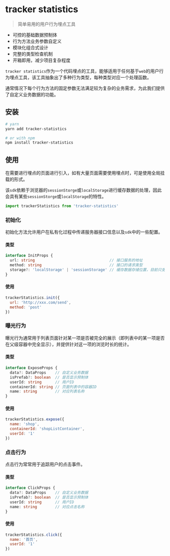 # tracker statistics

> 简单易用的用户行为埋点工具

- 可控的基础数据预制体
- 行为方法业务参数自定义
- 模块化组合式设计
- 完整的类型检查机制
- 开箱即用，减少项目复杂程度

`tracker statistics`作为一个代码埋点的工具，能够适用于任何基于`web`的用户行为埋点工具，该工具抽象出了多种行为类型，每种类型对应一个处理函数。

通常情况下每个行为方法的固定参数无法满足较为复杂的业务需求，为此我们提供了自定义业务数据的功能。

## 安装

```bash
# yarn
yarn add tracker-statistics

# or with npm
npm install tracker-statistics
```

## 使用

在需要进行埋点的页面进行引入，如有大量页面需要使用埋点时，可是使用全局挂载的形式。

该`sdk`依赖于浏览器的`sessionStorge`或`localStorage`进行缓存数据的处理，因此会具有某些`sessionStorge`或`localStorage`的特性。

```javascript
import trackerStatistics from 'tracker-statistics'
```

### 初始化

初始化方法允许用户在私有化过程中传递服务器接口信息以及`sdk`中的一些配置。

#### 类型

```typescript
interface InitProps {
  url: string                                 // 接口服务的地址
  method: string                              // 接口的请求类型
  storage?: 'localStorage' | 'sessionStorage' // 缓存数据存储位置，目前只支持 sessionStorage
}
```

#### 使用

```javascript
trackerStatistics.init({
  url: 'http://xxx.com/send',
  method: 'post'
})
```

### 曝光行为

曝光行为通常用于列表页面针对某一项是否被完全的展示（即列表中的某一项是否在父级容器中完全显示），并提供针对这一项的浏览时长的统计。

#### 类型

```typescript
interface ExposeProps {
  data?: DataProps    // 自定义业务数据
  isPrefab?: boolean  // 是否显示预制体
  userId: string      // 用户ID
  containerId: string // 页面列表中的容器ID
  name: string        // 对应列表名称
}
```

#### 使用

```javascript
trackerStatistics.expose({
  name: 'shop',
  containerId: 'shopListContainer',
  userId: '1'
})
```

### 点击行为

点击行为常常用于追踪用户的点击事件。

#### 类型

```typescript
interface ClickProps {
  data?: DataProps    // 自定义业务数据
  isPrefab?: boolean  // 是否显示预制体
  userId: string      // 用户ID
  name: string        // 对应点击名称
}
```

#### 使用

```javascript
trackerStatistics.click({ 
  name: '首页', 
  userId: '1'
})
```
